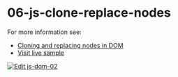 # 06-js-clone-replace-nodes

For more information see:
- [Cloning and replacing nodes in DOM](https://plentistack.com/cloning-and-replacing-nodes-in-dom/?utm_source=github&utm_medium=website&utm_campaign=blog-post)
- [Visit live sample](https://06-js-clone-replace-nodes.vercel.app/)

[![Edit js-dom-02](https://codesandbox.io/static/img/play-codesandbox.svg)](https://codesandbox.io/s/github/plentistack/js-dom/tree/06-js-clone-replace-nodes/?fontsize=14&hidenavigation=1&theme=dark)
